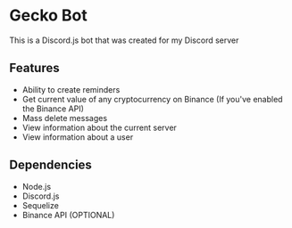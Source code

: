 # Gecko Bot
This is a Discord.js bot that was created for my Discord server

## Features
- Ability to create reminders
- Get current value of any cryptocurrency on Binance (If you've enabled the Binance API)
- Mass delete messages
- View information about the current server
- View information about a user

## Dependencies
- Node.js
- Discord.js
- Sequelize
- Binance API (OPTIONAL)
